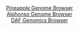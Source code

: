 <div id="Pineapple_Genome_Browser" align="center">
  <a href="https://igv.org/app/?sessionURL=blob:zZPhS.MwGMb_l8DJHXRt0trWFuTY5pzidLgxd06kpG3aRdOkS7J2Ova_G8cd9.UE9.GOg3xIXpK8z_Pkly1oiFRUcBAD10a.jRCwgFqKdoqrmpEbXBEF4gIzRSwgSUEk4RkB8RYUWGk8m4zMyaXWtYodh.q6U2FeClt5Nq7wq.C4VXYmKqcvGMOpkFgLqZyexI1waNl0WpLiurZNb8_2nRxr7GBWLwVXwqkJL5PW3Jf8KiUl4aIiSbVmmu4FJEaP0ZjbBf7enU.7WUaUuiIvl_lp9.qye.cNZoth0F_MxhfzWTA_mtKSY72W5JSMvNVx77xozzc_4LSlbR8F4Wr8PIzUF._saLCpqSTqFIXoxItg6EMTDOU52fxPns2gB_ou89Gi6M1vh8PJNKgF929XeX4ixvdo8IHvnQWYyNaGA5AtZRgjaHkwsHw36LxP0YkFYWTSkYKC.OHRAlri7Nlsf9gC_VIbWoAiq_UeHAsImRMJ4k4EYYiiyPWPw2MYRWhnbcFasr8X7flsEoXQ7bpukBSUaYNyniheKxtzbjdZYZevhzKULhGLni6eFqs5bO57bsqvb6_v74Yh_GOW75_LtN4_nzH6GUX_hLrPCLF1eihqlE1xf3FT9cK07KeIDc9ku3L5mL5efhjPYdEUQlZYm_2mYpY_aWuwpJhrU2iooillVL_MTYqiBTFyPQMtyAQThkIgy_QrtKCFfPjtN5ze7nH3Bg--">Pineapple Genome Browser</a>
</div>
<div id="Alphonso_Genome_Browser" align="center">
  <a href="https://igv.org/app/?sessionURL=blob:zZNdb9owGIX_i6VWmxQSJ4GEREITUEorWorKAv1QFZnECS6OHWyT8CH.e71q025WqVxsmuQL.5Xt95zjxwdQYSEJZyAEjmm3TNsGBpBLXk9RUVI8RgWWIMwQldgAAmdYYJZgEB5AhqRC0f2NPrlUqpShZRFVNgrEcm5K10QF2nOGamkmvLD6nFK04AIpLqTVE6jiFsmrRo0XqCxN3ds1W1aKFLIQLZecSW6VmOVxre.Lf5XiHDNe4LjYUEXeBcRaj9aYmhn61p1Pu0mCpRzh3XXa6Y6uuzN3ED0Nvf5TdHc1j7z5.ZTkDKmNwB22HiKcji7G6jFZib6iwcxbfz9zev6FD8_ci_PBtiQCy47t2203gH7T1dEQluLt_.RaD3Ki82b_qfIuJw.vk8xjcNlvwbvBuu7N2JX8o.8mOBqA8mSjSQDJUvihDQ0XekbL8Ro_pnbbgDDQ6QhOQPj8YgAlULLS258PQO1KzQuQeL15R8cAXKRYgLARQOjbQeC0mn4TBoF9NA5gI.jfi_Yyug986HQdx4szQpWGOY0lK6WJGDOrJDPz_YlZukV0PbrZj_fbieTB6wOts5XbLu3o9qMsDaBbvz.fNvoZRf.Eus8IMdXiVNTgY281i8ZjSR_G2ym69d3hPNF_bLrfld0PAzotnIyLAim9X1f08idvFRIEMaULFZFkQShRu7nOkdcgtB1XYwsSTrnmEIh88QUa0LBb8OtvPN3jy_EN">Alphonso Genome Browser</a>
</div>


<div id="DAF_Genomics_Browser" align="center">
  <a href="https://igv.org/app/?sessionURL=blob:tZH7a9swEMf_F0H7k1.yHTs2hOG1SRcy.kjw0rWUcJPPsZkteZLcNA353ye8jsEejEEHJyFxj._dfQ7kEaWqBScp8R06ciglFlGV2K2g7Rq8hBYVSUtoFFpEYokSOUOSHkgJSkO.fG8yK607lbpuAaW9RS7amilHBQ50thK9rtCE2r4DLTwLDjvlMNGaYA0uNF0luBIuMIZK2Z7bId9udmCu777NUBI3bd_oelDdmCZMY4VTgum25gU._aWR_6BsrH6TrVfZkL_A_byYZIt59iGY5ncX0dldfvVunUfr01W95aB7iZNoqU_8t.zWAyFunsX8.jFaRnH3sZpeRuFJcH46fepqiWpCYzoOEm9MI3K0SCNYbyAQVkma0tCK_bHlh6H98gxGkdmCFDVJ7x8soiWwzyb8_kD0vjOoiMIv_UDNIkIWKElqJ54X0yTxR2EceklCj9aB9LJ5ZZazfJnEnp_5fuR8gtbol3UzLNAI_ep8LZA_VTbnX0Gxc3p7s_bi8dU.Eji75jvDzdhCXZzN4PeoYjPBH0crhWxBG9e37wsYaIxii1z_IBMcH45fAQ--">DAF Genomics Browser</a>
</div>
